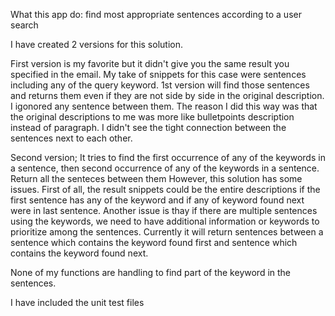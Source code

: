 What this app do:
  find most appropriate sentences according to a user search


I have created 2 versions for this solution.

First version is my favorite but it didn't give you the same result you specified in the email.
My take of snippets for this case were sentences including any of the query keyword.
1st version will find those sentences and returns them even if they are not side by side in the original description.
I igonored any sentence between them.
The reason I did this way was that the original descriptions to me was more like bulletpoints description instead of paragraph.
I didn't see the tight connection between the sentences next to each other.

Second version;
It tries to find the first occurrence of any of the keywords in a sentence, then second occurrence of any of the keywords in a sentence.
Return all the senteces between them
However, this solution has some issues.
First of all, the result snippets could be the entire descriptions if the first sentence has any of the keyword and if any of keyword found next were in last sentence.
Another issue is thay if there are multiple sentences using the keywords, we need to have additional information or keywords to prioritize among the sentences. Currently it will return sentences between a sentence which contains the keyword found first and sentence which contains the keyword found next.

None of my functions are handling to find part of the keyword in the sentences.

I have included the unit test files

